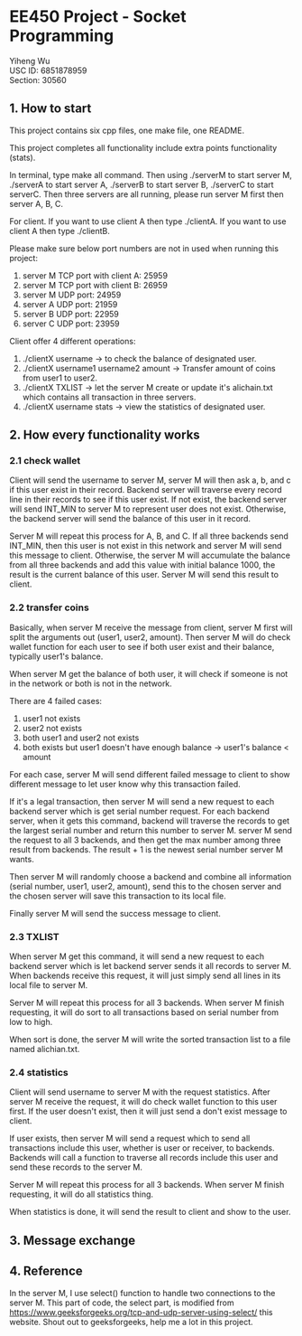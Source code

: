 # EE450 Project - Socket Programming
Yiheng Wu\
USC ID: 6851878959\
Section: 30560
## 1. How to start
This project contains six cpp files, one make file, one README.

This project completes all functionality include extra points functionality (stats).

In terminal, type make all command. Then using ./serverM to start server M, ./serverA to start server A, ./serverB to start server B, ./serverC to start serverC. Then three servers are all running, please run server M first then server A, B, C.

For client. If you want to use client A then type ./clientA. If you want to use client A then type ./clientB.

Please make sure below port numbers are not in used when running this project:
1. server M TCP port with client A: 25959
2. server M TCP port with client B: 26959
3. server M UDP port: 24959
4. server A UDP port: 21959
5. server B UDP port: 22959
6. server C UDP port: 23959

Client offer 4 different operations:
1. ./clientX username -> to check the balance of designated user.
2. ./clientX username1 username2 amount -> Transfer amount of coins from user1 to user2.
3. ./clientX TXLIST -> let the server M create or update it's alichain.txt which contains all transaction in three servers.
4. ./clientX username stats -> view the statistics of designated user.

## 2. How every functionality works
### 2.1 check wallet
Client will send the username to server M, server M will then ask a, b, and c if this user exist in their record. Backend server will traverse every record line in their records to see if this user exist. If not exist, the backend server will send INT_MIN to server M to represent user does not exist. Otherwise, the backend server will send the balance of this user in it record.

Server M will repeat this process for A, B, and C. If all three backends send INT_MIN, then this user is not exist in this network and server M will send this message to client. Otherwise, the server M will accumulate the balance from all three backends and add this value with initial balance 1000, the result is the current balance of this user. Server M will send this result to client.

### 2.2 transfer coins
Basically, when server M receive the message from client, server M first will split the arguments out (user1, user2, amount). Then server M will do check wallet function for each user to see if both user exist and their balance, typically user1's balance.

When server M get the balance of both user, it will check if someone is not in the network or both is not in the network.

There are 4 failed cases:
1. user1 not exists
2. user2 not exists
3. both user1 and user2 not exists
4. both exists but user1 doesn't have enough balance -> user1's balance < amount

For each case, server M will send different failed message to client to show different message to let user know why this transaction failed.

If it's a legal transaction, then server M will send a new request to each backend server which is get serial number request. For each backend server, when it gets this command, backend will traverse the records to get the largest serial number and return this number to server M. server M send the request to all 3 backends, and then get the max number among three result from backends. The result + 1 is the newest serial number server M wants.

Then server M will randomly choose a backend and combine all information (serial number, user1, user2, amount), send this to the chosen server and the chosen server will save this transaction to its local file.

Finally server M will send the success message to client.

### 2.3 TXLIST
When server M get this command, it will send a new request to each backend server which is let backend server sends it all records to server M. When backends receive this request, it will just simply send all lines in its local file to server M.

Server M will repeat this process for all 3 backends. When server M finish requesting, it will do sort to all transactions based on serial number from low to high. 

When sort is done, the server M will write the sorted transaction list to a file named alichian.txt.

### 2.4 statistics
Client will send username to server M with the request statistics. After server M receive the request, it will do check wallet function to this user first. If the user doesn't exist, then it will just send a don't exist message to client.

If user exists, then server M will send a request which to send all transactions include this user, whether is user or receiver, to backends. Backends will call a function to traverse all records include this user and send these records to the server M.

Server M will repeat this process for all 3 backends. When server M finish requesting, it will do all statistics thing.

When statistics is done, it will send the result to client and show to the user.

## 3. Message exchange

## 4. Reference
In the server M, I use select() function to handle two connections to the server M. This part of code, the select part, is modified from https://www.geeksforgeeks.org/tcp-and-udp-server-using-select/ this website. Shout out to geeksforgeeks, help me a lot in this project.

